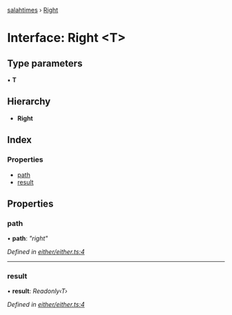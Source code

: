 [salahtimes](../README.md) › [Right](right.md)

# Interface: Right <**T**>

## Type parameters

▪ **T**

## Hierarchy

* **Right**

## Index

### Properties

* [path](right.md#path)
* [result](right.md#result)

## Properties

###  path

• **path**: *"right"*

*Defined in [either/either.ts:4](https://github.com/doniseferi/salahtimes/blob/bfd9f15/src/either/either.ts#L4)*

___

###  result

• **result**: *Readonly‹T›*

*Defined in [either/either.ts:4](https://github.com/doniseferi/salahtimes/blob/bfd9f15/src/either/either.ts#L4)*

